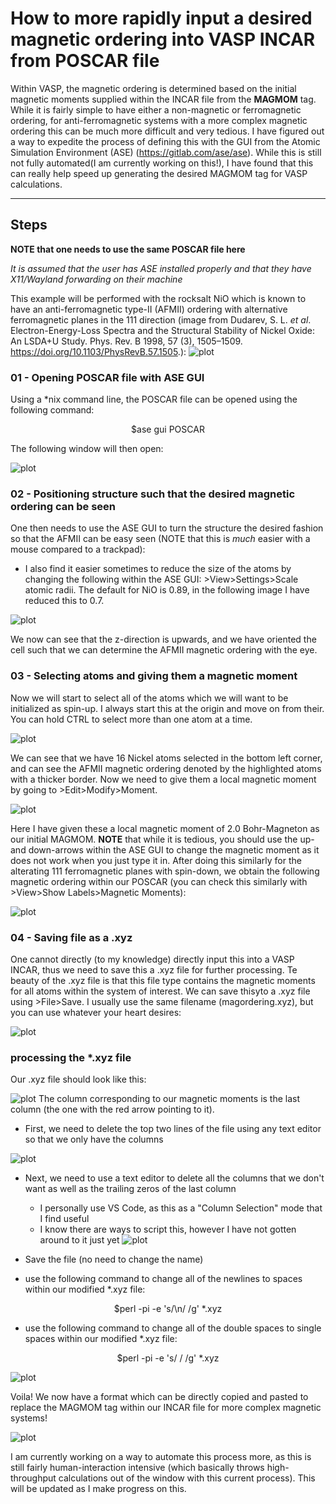 # How to more rapidly input a desired magnetic ordering into VASP INCAR from POSCAR file

Within VASP, the magnetic ordering is determined based on the initial magnetic moments supplied within the INCAR file from the **MAGMOM** tag. While it is fairly simple to have either a non-magnetic or ferromagnetic ordering, for anti-ferromagnetic systems with a more complex magnetic ordering this can be much more difficult and very tedious. I have figured out a way to expedite the process of defining this with the GUI from the Atomic Simulation Environment (ASE) (https://gitlab.com/ase/ase). While this is still not fully automated(I am currently working on this!), I have found that this can really help speed up generating the desired MAGMOM tag for VASP calculations.
***

## Steps
**NOTE that one needs to use the same POSCAR file here**

*It is assumed that the user has ASE installed properly and that they have X11/Wayland forwarding on their machine*


This example will be performed with the rocksalt NiO which is known to have an anti-ferromagnetic type-II (AFMII) ordering with alternative ferromagnetic planes in the 111 direction (image from Dudarev, S. L. *et al*. Electron-Energy-Loss Spectra and the Structural Stability of Nickel Oxide: An LSDA+U Study. Phys. Rev. B 1998, 57 (3), 1505–1509. https://doi.org/10.1103/PhysRevB.57.1505.):
![plot](./AFMII-NiO.png) 
### 01 - Opening POSCAR file with ASE GUI
Using a *nix command line, the POSCAR file can be opened using the following command:
<p align = 'center'> $ase gui POSCAR

The following window will then open:

![plot](./ase_gui_1.png)

### 02 - Positioning structure such that the desired magnetic ordering can be seen
One then needs to use the ASE GUI to turn the structure the desired fashion so that the AFMII can be easy seen (NOTE that this is *much* easier with a mouse compared to a trackpad):
- I also find it easier sometimes to reduce the size of the atoms by changing the following within the ASE GUI: >View>Settings>Scale atomic radii. The default for NiO is 0.89, in the following image I have reduced this to 0.7.

![plot](./ase_gui_2.png)

We now can see that the z-direction is upwards, and we have oriented the cell such that we can determine the AFMII magnetic ordering with the eye.

### 03 - Selecting atoms and giving them a magnetic moment
Now we will start to select all of the atoms which we will want to be initialized as spin-up. I always start this at the origin and move on from their. You can hold CTRL to select more than one atom at a time.

![plot](./ase_gui_3.png)

We can see that we have 16 Nickel atoms selected in the bottom left corner, and can see the AFMII magnetic ordering denoted by the highlighted atoms with a thicker border.
Now we need to give them a local magnetic moment by going to >Edit>Modify>Moment.

![plot](./ase_gui_4.png)

Here I have given these a local magnetic moment of 2.0 Bohr-Magneton as our initial MAGMOM. **NOTE** that while it is tedious, you should use the up- and down-arrows within the ASE GUI to change the magnetic moment as it does not work when you just type it in.
After doing this similarly for the alterating 111 ferromagnetic planes with spin-down, we obtain the following magnetic ordering within our POSCAR (you can check this similarly with >View>Show Labels>Magnetic Moments): 

![plot](./ase_gui_5.png)

### 04 - Saving file as a .xyz
One cannot directly (to my knowledge) directly input this into a VASP INCAR, thus we need to save this a .xyz file for further processing. Te beauty of the .xyz file is that this file type contains the magnetic moments for all atoms within the system of interest. We can save thisyto a .xyz file using >File>Save. I usually use the same filename (magordering.xyz), but you can use whatever your heart desires: 

![plot](./ase_gui_6.png)

### processing the *.xyz file
Our .xyz file should look like this: 

![plot](./xyz_file.png)
The column corresponding to our magnetic moments is the last column (the one with the red arrow pointing to it).
- First, we need to delete the top two lines of the file using any text editor so that we only have the columns 

![plot](./xyz_file_2.png)

- Next, we need to use a text editor to delete all the columns that we don't want as well as the trailing zeros of the last column 
    - I personally use VS Code, as this as a "Column Selection" mode that I find useful
    - I know there are ways to script this, however I have not gotten around to it just yet
![plot](./xyz_file_3.png)

- Save the file (no need to change the name)
- use the following command to change all of the newlines to spaces within our modified *.xyz file:
<p align = 'center'> $perl -pi -e 's/\n/ /g' *.xyz

- use the following command to change all of the double spaces to single spaces within our modified *.xyz file:
<p align = 'center'> $perl -pi -e 's/  / /g' *.xyz

![plot](./xyz_file_4.png)

Voila! We now have a format which can be directly copied and pasted to replace the MAGMOM tag within our INCAR file for more complex magnetic systems!

![plot](./final-incar.png)

I am currently working on a way to automate this process more, as this is still fairly human-interaction intensive (which basically throws high-throughput calculations out of the window with this current process). This will be updated as I make progress on this.